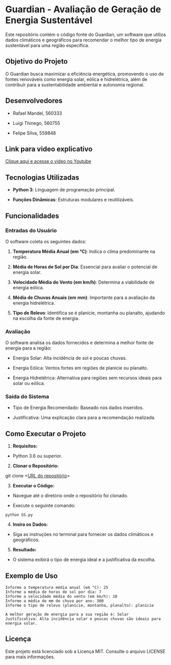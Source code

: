 # Guardian - Avaliação de Geração de Energia Sustentável

Este repositório contém o código fonte do Guardian, um software que utiliza dados climáticos e geográficos para recomendar o melhor tipo de energia sustentável para uma região específica.

## Objetivo do Projeto

O Guardian busca maximizar a eficiência energética, promovendo o uso de fontes renováveis como energia solar, eólica e hidrelétrica, além de contribuir para a sustentabilidade ambiental e autonomia regional.

## Desenvolvedores

- Rafael Mandel, 560333

- Luigi Thinego, 560755

- Felipe Silva, 559848

## Link para video explicativo

[Clique aqui e acesse o video no Youtube](https://youtu.be/T60BqlcKrpY)

## Tecnologias Utilizadas

- **Python 3**: Linguagem de programação principal.

- **Funções Dinâmicas**: Estruturas modulares e reutilizáveis.

## Funcionalidades

### Entradas do Usuário

O software coleta os seguintes dados:

1. **Temperatura Média Anual (em °C)**: Indica o clima predominante na região.

2. **Média de Horas de Sol por Dia**: Essencial para avaliar o potencial de energia solar.

3. **Velocidade Média do Vento (em km/h)**: Determina a viabilidade de energia eólica.

4. **Média de Chuvas Anuais (em mm)**: Importante para a avaliação da energia hidrelétrica.

5. **Tipo de Relevo**: Identifica se é planície, montanha ou planalto, ajudando na escolha da fonte de energia.

### Avaliação

O software analisa os dados fornecidos e determina a melhor fonte de energia para a região:

- Energia Solar: Alta incidência de sol e poucas chuvas.

- Energia Eólica: Ventos fortes em regiões de planície ou planalto.

- Energia Hidrelétrica: Alternativa para regiões sem recursos ideais para solar ou eólica.

### Saída do Sistema

- Tipo de Energia Recomendado: Baseado nos dados inseridos.

- Justificativa: Uma explicação clara para a recomendação realizada.

## Como Executar o Projeto

1. **Requisitos:**

- Python 3.6 ou superior.

2. **Clonar o Repositório:**

git clone <[URL do repositório](https://github.com/rafaelmandel-dev/GS-Computational-Thinking-with-Python)>

3. **Executar o Código:**

- Navegue até o diretório onde o repositório foi clonado.

- Execute o seguinte comando:

``python GS.py``

4. **Insira os Dados:**

- Siga as instruções no terminal para fornecer os dados climáticos e geográficos.

5. **Resultado:**

- O sistema exibirá o tipo de energia ideal e a justificativa da escolha.

## Exemplo de Uso

    Informe a temperatura média anual (em °C): 25
    Informe a média de horas de sol por dia: 7
    Informe a velocidade média do vento (em km/h): 10
    Informe a média de mm de chuva por ano: 300
    Informe o tipo de relevo (planície, montanha, planalto): planície

    A melhor geração de energia para a sua região é: Solar
    Justificativa: Alta incidência solar e poucas chuvas são ideais para energia solar.

## Licença

Este projeto está licenciado sob a Licença MIT. Consulte o arquivo LICENSE para mais informações.